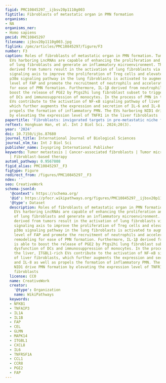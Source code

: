 ```yaml
---
figid: PMC10845297__ijbsv20p1110g003
figtitle: Fibroblasts of metastatic organ in PMN formation
organisms:
- NA
organisms_ner:
- Homo sapiens
pmcid: PMC10845297
filename: ijbsv20p1110g003.jpg
figlink: /pmc/articles/PMC10845297/figure/F3
number: F3
caption: Roles of fibroblasts of metastatic organ in PMN formation. Tumor-derived
  EVs harboring LncRNAs are capable of enhancing the proliferation and activation
  of lung fibroblasts and generate an inflammatory microenvironment. The exosomes
  derived from tumors result in the activation of lung fibroblasts via the CCL1/CCR8
  signaling axis to improve the proliferation of Treg cells and elevate immunosuppression.
  p38α signaling pathway in the lung fibroblasts is activated to augment the expression
  level of FAP and promote the recruitment of neutrophils and accelerate matrix remodeling
  for ease of PMN formation. Furthermore, IL-1β derived from neutrophils is able to
  boost the release of PGE2 by Ptgs2hi lung fibroblast subset to trigger dysfunction
  of DCs and immunosuppression of monocytes. In the process of PMN in the liver, ITGBL1-rich
  EVs contribute to the activation of NF-κB signaling pathway of liver fibroblasts,
  which further augments the expression and secretion of IL-6 and IL-8 as well as
  propels the formation of inflammatory PMN. The EVs harboring NID1 drive PMN formation
  by elevating the expression level of TNFR1 in the liver fibroblasts
papertitle: 'Fibroblasts: invigorated targets in pre-metastatic niche formation'
reftext: Hongkuan Han, et al. Int J Biol Sci. 2024;20(3).
year: '2024'
doi: 10.7150/ijbs.87680
journal_title: International Journal of Biological Sciences
journal_nlm_ta: Int J Biol Sci
publisher_name: Ivyspring International Publisher
keywords: Tumor metastasis | Cancer-associated fibroblasts | Tumor microenvironment
  | Fibroblast-based therapy
automl_pathway: 0.9567808
figid_alias: PMC10845297__F3
figtype: Figure
redirect_from: /figures/PMC10845297__F3
ndex: ''
seo: CreativeWork
schema-jsonld:
  '@context': https://schema.org/
  '@id': https://pfocr.wikipathways.org/figures/PMC10845297__ijbsv20p1110g003.html
  '@type': Dataset
  description: Roles of fibroblasts of metastatic organ in PMN formation. Tumor-derived
    EVs harboring LncRNAs are capable of enhancing the proliferation and activation
    of lung fibroblasts and generate an inflammatory microenvironment. The exosomes
    derived from tumors result in the activation of lung fibroblasts via the CCL1/CCR8
    signaling axis to improve the proliferation of Treg cells and elevate immunosuppression.
    p38α signaling pathway in the lung fibroblasts is activated to augment the expression
    level of FAP and promote the recruitment of neutrophils and accelerate matrix
    remodeling for ease of PMN formation. Furthermore, IL-1β derived from neutrophils
    is able to boost the release of PGE2 by Ptgs2hi lung fibroblast subset to trigger
    dysfunction of DCs and immunosuppression of monocytes. In the process of PMN in
    the liver, ITGBL1-rich EVs contribute to the activation of NF-κB signaling pathway
    of liver fibroblasts, which further augments the expression and secretion of IL-6
    and IL-8 as well as propels the formation of inflammatory PMN. The EVs harboring
    NID1 drive PMN formation by elevating the expression level of TNFR1 in the liver
    fibroblasts
  license: CC0
  name: CreativeWork
  creator:
    '@type': Organization
    name: WikiPathways
  keywords:
  - NFKB1
  - TNFAIP3
  - IL1A
  - IL1B
  - FAP
  - CEL
  - GLMN
  - MAPK14
  - ITGBL1
  - CXCL8
  - IL6
  - TNFRSF1A
  - CCL1
  - CCR8
  - PGE2
  - FAP
---
```

